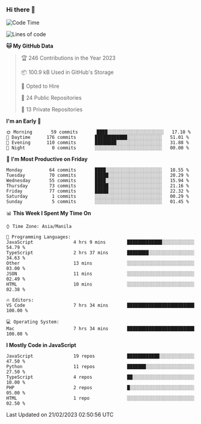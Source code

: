 ### Hi there 👋

<!--START_SECTION:waka-->
![Code Time](http://img.shields.io/badge/Code%20Time-88%20hrs%207%20mins-blue)

![Lines of code](https://img.shields.io/badge/From%20Hello%20World%20I%27ve%20Written-355%20Thousand%20lines%20of%20code-blue)

**🐱 My GitHub Data** 

> 🏆 246 Contributions in the Year 2023
 > 
> 📦 100.9 kB Used in GitHub's Storage 
 > 
> 💼 Opted to Hire
 > 
> 📜 24 Public Repositories 
 > 
> 🔑 13 Private Repositories  
 > 
**I'm an Early 🐤** 

```text
🌞 Morning       59 commits       ████░░░░░░░░░░░░░░░░░░░░░   17.10 % 
🌆 Daytime      176 commits       ████████████░░░░░░░░░░░░░   51.01 % 
🌃 Evening      110 commits       ████████░░░░░░░░░░░░░░░░░   31.88 % 
🌙 Night          0 commits       ░░░░░░░░░░░░░░░░░░░░░░░░░   00.00 % 

```
📅 **I'm Most Productive on Friday** 

```text
Monday          64 commits       ████░░░░░░░░░░░░░░░░░░░░░   18.55 % 
Tuesday         70 commits       █████░░░░░░░░░░░░░░░░░░░░   20.29 % 
Wednesday       55 commits       ████░░░░░░░░░░░░░░░░░░░░░   15.94 % 
Thursday        73 commits       █████░░░░░░░░░░░░░░░░░░░░   21.16 % 
Friday          77 commits       █████░░░░░░░░░░░░░░░░░░░░   22.32 % 
Saturday         1 commits       ░░░░░░░░░░░░░░░░░░░░░░░░░   00.29 % 
Sunday           5 commits       ░░░░░░░░░░░░░░░░░░░░░░░░░   01.45 % 

```


📊 **This Week I Spent My Time On** 

```text
⌚︎ Time Zone: Asia/Manila

💬 Programming Languages: 
JavaScript               4 hrs 9 mins        █████████████░░░░░░░░░░░░   54.79 % 
TypeScript               2 hrs 37 mins       ████████░░░░░░░░░░░░░░░░░   34.63 % 
Other                    13 mins             ░░░░░░░░░░░░░░░░░░░░░░░░░   03.00 % 
JSON                     11 mins             ░░░░░░░░░░░░░░░░░░░░░░░░░   02.49 % 
HTML                     10 mins             ░░░░░░░░░░░░░░░░░░░░░░░░░   02.38 % 

🔥 Editors: 
VS Code                  7 hrs 34 mins       █████████████████████████   100.00 % 

💻 Operating System: 
Mac                      7 hrs 34 mins       █████████████████████████   100.00 % 

```

**I Mostly Code in JavaScript** 

```text
JavaScript               19 repos            ████████████░░░░░░░░░░░░░   47.50 % 
Python                   11 repos            ███████░░░░░░░░░░░░░░░░░░   27.50 % 
TypeScript               4 repos             ██░░░░░░░░░░░░░░░░░░░░░░░   10.00 % 
PHP                      2 repos             █░░░░░░░░░░░░░░░░░░░░░░░░   05.00 % 
HTML                     1 repo              ░░░░░░░░░░░░░░░░░░░░░░░░░   02.50 % 

```



 Last Updated on 21/02/2023 02:50:56 UTC
<!--END_SECTION:waka-->

